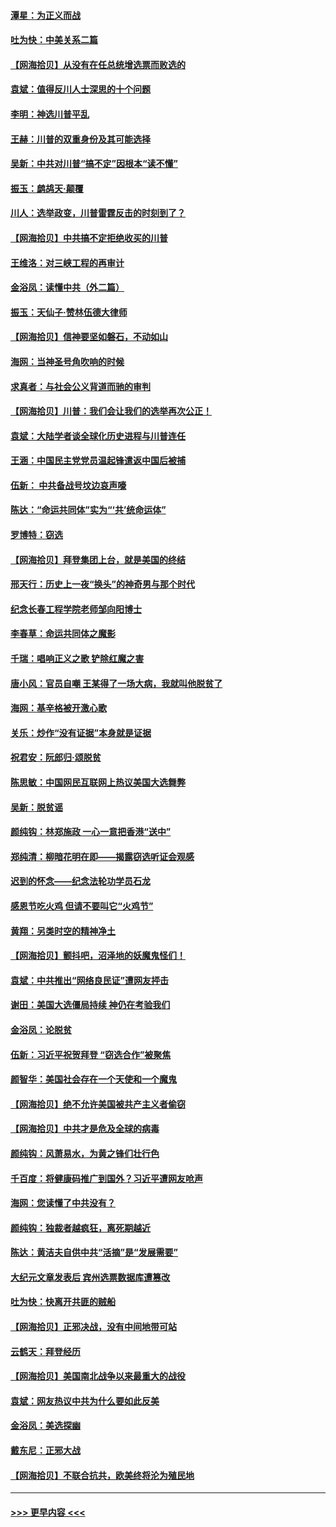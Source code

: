 #### [潭星：为正义而战](../pages/nsc993/n12600926.md?t=12072351) 
#### [吐为快：中美关系二篇](../pages/nsc993/n12600908.md?t=12072351) 
#### [【网海拾贝】从没有在任总统增选票而败选的](../pages/nsc993/n12600435.md?t=12072351) 
#### [袁斌：值得反川人士深思的十个问题](../pages/nsc993/n12600332.md?t=12072351) 
#### [李明：神选川普平乱](../pages/nsc993/n12599751.md?t=12072351) 
#### [王赫：川普的双重身份及其可能选择](../pages/nsc993/n12599723.md?t=12072351) 
#### [吴新：中共对川普“搞不定”因根本“读不懂”](../pages/nsc993/n12599502.md?t=12072351) 
#### [振玉：鹧鸪天‧颠覆](../pages/nsc993/n12599494.md?t=12072351) 
#### [川人：选举政变，川普雷霆反击的时刻到了？](../pages/nsc993/n12599291.md?t=12072351) 
#### [【网海拾贝】中共搞不定拒绝收买的川普](../pages/nsc993/n12598955.md?t=12072351) 
#### [王维洛：对三峡工程的再审计](../pages/nsc993/n12598436.md?t=12072351) 
#### [金浴凤：读懂中共（外二篇）](../pages/nsc993/n12597943.md?t=12072351) 
#### [振玉：天仙子‧赞林伍德大律师](../pages/nsc993/n12597929.md?t=12072351) 
#### [【网海拾贝】信神要坚如磐石，不动如山](../pages/nsc993/n12597901.md?t=12072351) 
#### [海网：当神圣号角吹响的时候](../pages/nsc993/n12595891.md?t=12072351) 
#### [求真者：与社会公义背道而驰的审判](../pages/nsc993/n12595868.md?t=12072351) 
#### [【网海拾贝】川普：我们会让我们的选举再次公正！](../pages/nsc993/n12594930.md?t=12072351) 
#### [袁斌：大陆学者谈全球化历史进程与川普连任](../pages/nsc993/n12594690.md?t=12072351) 
#### [王涵：中国民主党党员温起锋遣返中国后被捕](../pages/nsc993/n12594540.md?t=12072351) 
#### [伍新： 中共备战号坟边哀声嚎](../pages/nsc993/n12593086.md?t=12072351) 
#### [陈达：“命运共同体”实为“‘共’统命运体”](../pages/nsc993/n12590865.md?t=12072351) 
#### [罗博特：窃选](../pages/nsc993/n12590619.md?t=12072351) 
#### [【网海拾贝】拜登集团上台，就是美国的终结](../pages/nsc993/n12589725.md?t=12072351) 
#### [邢天行：历史上一夜“换头”的神奇男与那个时代](../pages/nsc993/n12589424.md?t=12072351) 
#### [纪念长春工程学院老师邹向阳博士](../pages/nsc993/n12585390.md?t=12072351) 
#### [李春草：命运共同体之魔影](../pages/nsc993/n12585026.md?t=12072351) 
#### [千瑞：唱响正义之歌 铲除红魔之害](../pages/nsc993/n12585002.md?t=12072351) 
#### [唐小风：官员自嘲 王某得了一场大病，我就叫他脱贫了](../pages/nsc993/n12584981.md?t=12072351) 
#### [海网：基辛格被开激心歌](../pages/nsc993/n12584946.md?t=12072351) 
#### [关乐：炒作“没有证据”本身就是证据](../pages/nsc993/n12583146.md?t=12072351) 
#### [祝君安：阮郎归‧颂脱贫](../pages/nsc993/n12583119.md?t=12072351) 
#### [陈思敏：中国网民互联网上热议美国大选舞弊](../pages/nsc993/n12582845.md?t=12072351) 
#### [吴新：脱贫谣](../pages/nsc993/n12580839.md?t=12072351) 
#### [颜纯钩：林郑施政 一心一意把香港“送中”](../pages/nsc993/n12580805.md?t=12072351) 
#### [郑纯清：柳暗花明在即——揭露窃选听证会观感](../pages/nsc993/n12580795.md?t=12072351) 
#### [迟到的怀念——纪念法轮功学员石龙](../pages/nsc993/n12580245.md?t=12072351) 
#### [感恩节吃火鸡  但请不要叫它“火鸡节”](../pages/nsc993/n12580252.md?t=12072351) 
#### [黄翔：另类时空的精神净土](../pages/nsc993/n12578638.md?t=12072351) 
#### [【网海拾贝】颤抖吧，沼泽地的妖魔鬼怪们！](../pages/nsc993/n12578552.md?t=12072351) 
#### [袁斌：中共推出“网络良民证”遭网友抨击](../pages/nsc993/n12578511.md?t=12072351) 
#### [谢田：美国大选僵局持续 神仍在考验我们](../pages/nsc993/n12577432.md?t=12072351) 
#### [金浴凤：论脱贫](../pages/nsc993/n12576386.md?t=12072351) 
#### [伍新：习近平祝贺拜登 “窃选合作”被聚焦](../pages/nsc993/n12576358.md?t=12072351) 
#### [颜智华：美国社会存在一个天使和一个魔鬼](../pages/nsc993/n12574299.md?t=12072351) 
#### [【网海拾贝】绝不允许美国被共产主义者偷窃](../pages/nsc993/n12573396.md?t=12072351) 
#### [【网海拾贝】中共才是危及全球的病毒](../pages/nsc993/n12571204.md?t=12072351) 
#### [颜纯钩：风萧易水，为黄之锋们壮行色](../pages/nsc993/n12571487.md?t=12072351) 
#### [千百度：将健康码推广到国外？习近平遭网友呛声](../pages/nsc993/n12570808.md?t=12072351) 
#### [海网：您读懂了中共没有？](../pages/nsc993/n12570487.md?t=12072351) 
#### [颜纯钩：独裁者越疯狂，离死期越近](../pages/nsc993/n12569055.md?t=12072351) 
#### [陈达：黄洁夫自供中共“活摘”是“发展需要”](../pages/nsc993/n12568541.md?t=12072351) 
#### [大纪元文章发表后 宾州选票数据库遭篡改](../pages/nsc993/n12568105.md?t=12072351) 
#### [吐为快：快离开共匪的贼船](../pages/nsc993/n12568462.md?t=12072351) 
#### [【网海拾贝】正邪决战，没有中间地带可站](../pages/nsc993/n12568439.md?t=12072351) 
#### [云鹤天：拜登经历](../pages/nsc993/n12567294.md?t=12072351) 
#### [【网海拾贝】美国南北战争以来最重大的战役](../pages/nsc993/n12567247.md?t=12072351) 
#### [袁斌：网友热议中共为什么要如此反美](../pages/nsc993/n12567162.md?t=12072351) 
#### [金浴凤：美选探幽](../pages/nsc993/n12567147.md?t=12072351) 
#### [戴东尼：正邪大战](../pages/nsc993/n12567033.md?t=12072351) 
#### [【网海拾贝】不联合抗共，欧美终将沦为殖民地](../pages/nsc993/n12565068.md?t=12072351) 

----
#### [ >>> 更早内容 <<< ](../indexes/nsc993-earlier.md)
